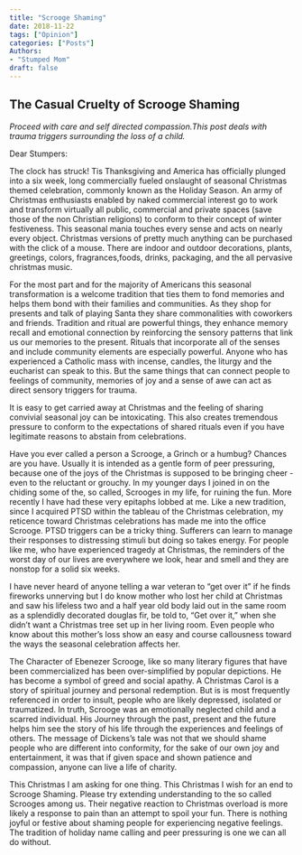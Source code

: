 ```yaml
---
title: "Scrooge Shaming"
date: 2018-11-22
tags: ["Opinion"]
categories: ["Posts"]
Authors:
- "Stumped Mom"
draft: false
---
```


## The Casual Cruelty of Scrooge Shaming


_Proceed with care and self directed compassion.This post deals with trauma triggers surrounding the loss of a child._


Dear Stumpers:

The clock has struck! Tis Thanksgiving and America has officially plunged into a six week, long commercially fueled onslaught of seasonal Christmas themed celebration, commonly known as the Holiday Season.  An army of Christmas enthusiasts enabled by naked commercial interest go to work and transform virtually all public, commercial and private spaces (save those of the non Christian religions) to conform to their concept of winter festiveness. This seasonal mania touches every sense and acts on nearly every object. Christmas versions of pretty much anything can be purchased with the click of a mouse. There are indoor and outdoor decorations, plants, greetings, colors, fragrances,foods,  drinks, packaging, and the all pervasive christmas music.

For the most part and for the majority of Americans this seasonal transformation is a welcome tradition that ties them to fond memories and helps them bond with their families and communities. As they shop for presents and talk of playing Santa they share commonalities with coworkers and friends. Tradition and ritual are powerful things, they enhance memory recall and emotional connection by reinforcing the sensory patterns that link us our memories to the present. Rituals that incorporate all  of the senses and include community elements are especially powerful. Anyone who has experienced a Catholic mass with incense, candles, the liturgy and the eucharist can speak to this. But the same things that can connect people to feelings of community, memories of joy and a sense of awe can act as direct sensory triggers for trauma. 

It is easy to get carried away at Christmas and the feeling of sharing convivial seasonal joy can be intoxicating. This also creates tremendous pressure to conform to the expectations of shared  rituals even if you have legitimate reasons to abstain from celebrations.

Have you ever called a person a Scrooge, a Grinch or a humbug? Chances are you have. Usually it is intended as a gentle form of peer pressuring, because one of the joys of the Christmas is supposed to be bringing cheer - even to the reluctant or grouchy. In my younger days I joined in on the chiding some of the, so called, Scrooges in my life, for ruining the fun. More recently I have had these very epitaphs lobbed at me.  Like a new tradition,  since I acquired PTSD within the tableau of the Christmas celebration, my reticence toward Christmas celebrations has made me into the office Scrooge. 
PTSD triggers can be a tricky thing. Sufferers can learn to manage their responses to distressing stimuli but doing so takes energy.  For people like me, who have experienced tragedy at Christmas, the reminders of the worst day of our lives are everywhere we look, hear and smell and they are nonstop for a solid six weeks. 

I have never heard of anyone telling a war veteran to “get over it” if he finds fireworks unnerving but I do know mother who lost her child at Christmas and saw his lifeless two and a half year old body laid out in the same room as a splendidly decorated douglas fir, be told to, “Get over it,” when she didn’t want a Christmas tree set up in her living room. Even people who know about this mother’s loss show an easy and course callousness toward the ways the seasonal celebration affects her. 

The Character of Ebenezer Scrooge, like so many literary figures that have been commercialized has been over-simplified by popular depictions. He has become a symbol of greed and social apathy.  A Christmas Carol is a story of spiritual journey and personal redemption. But is is most frequently referenced in order to  insult, people who are likely depressed, isolated or traumatized. In truth, Scrooge was an emotionally neglected child and a scarred individual. His Journey through the past, present and the future helps him see the story of his life through the experiences and feelings of others. The message of Dickens’s tale was not that we should shame people who are different into conformity, for the sake of our own joy and entertainment, it was that if given space and shown patience and compassion, anyone can live a life of charity.

This Christmas I am asking for one thing. This Christmas I wish for an end to Scrooge Shaming. Please try extending understanding to the so called Scrooges among us. Their negative reaction to Christmas overload is more likely a response to pain than an attempt to spoil your fun. There is nothing joyful or festive about shaming people for experiencing negative feelings. The tradition of holiday name calling and peer pressuring is one we can all do without. 
